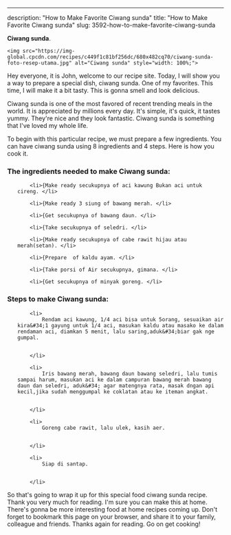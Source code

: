 ---
description: "How to Make Favorite Ciwang sunda"
title: "How to Make Favorite Ciwang sunda"
slug: 3592-how-to-make-favorite-ciwang-sunda

<p>
	<strong>Ciwang sunda</strong>. 
	
</p>
<p>
	
	<img src="https://img-global.cpcdn.com/recipes/c449f1c81bf256dc/680x482cq70/ciwang-sunda-foto-resep-utama.jpg" alt="Ciwang sunda" style="width: 100%;">
	
	
</p>
<p>
	Hey everyone, it is John, welcome to our recipe site. Today, I will show you a way to prepare a special dish, ciwang sunda. One of my favorites. This time, I will make it a bit tasty. This is gonna smell and look delicious.
</p>
	
<p>
	Ciwang sunda is one of the most favored of recent trending meals in the world. It is appreciated by millions every day. It's simple, it's quick, it tastes yummy. They're nice and they look fantastic. Ciwang sunda is something that I've loved my whole life.
</p>
<p>
	
</p>

<p>
To begin with this particular recipe, we must prepare a few ingredients. You can have ciwang sunda using 8 ingredients and 4 steps. Here is how you cook it.
</p>

<h3>The ingredients needed to make Ciwang sunda:</h3>

<ol>
	
		<li>{Make ready secukupnya of aci kawung Bukan aci untuk cireng. </li>
	
		<li>{Make ready 3 siung of bawang merah. </li>
	
		<li>{Get secukupnya of bawang daun. </li>
	
		<li>{Take secukupnya of seledri. </li>
	
		<li>{Make ready secukupnya of cabe rawit hijau atau merah(setan). </li>
	
		<li>{Prepare  of kaldu ayam. </li>
	
		<li>{Take porsi of Air secukupnya, gimana. </li>
	
		<li>{Get secukupnya of minyak goreng. </li>
	
</ol>
<p>
	
</p>

<h3>Steps to make Ciwang sunda:</h3>

<ol>
	
		<li>
			Rendam aci kawung, 1/4 aci bisa untuk 5orang, sesuaikan air kira&#34;1 gayung untuk 1/4 aci, masukan kaldu atau masako ke dalam rendaman aci, diamkan 5 menit, lalu saring,aduk&#34;biar gak nge gumpal.
			
			
		</li>
	
		<li>
			Iris bawang merah, bawang daun bawang seledri, lalu tumis sampai harum, masukan aci ke dalam campuran bawang merah bawang daun dan seledri, aduk&#34; agar matengnya rata, masak dngan api kecil,jika sudah menggumpal ke coklatan atau ke iteman angkat.
			
			
		</li>
	
		<li>
			Goreng cabe rawit, lalu ulek, kasih aer.
			
			
		</li>
	
		<li>
			Siap di santap.
			
			
		</li>
	
</ol>

<p>
	
</p>

<p>
	So that's going to wrap it up for this special food ciwang sunda recipe. Thank you very much for reading. I'm sure you can make this at home. There's gonna be more interesting food at home recipes coming up. Don't forget to bookmark this page on your browser, and share it to your family, colleague and friends. Thanks again for reading. Go on get cooking!
</p>
